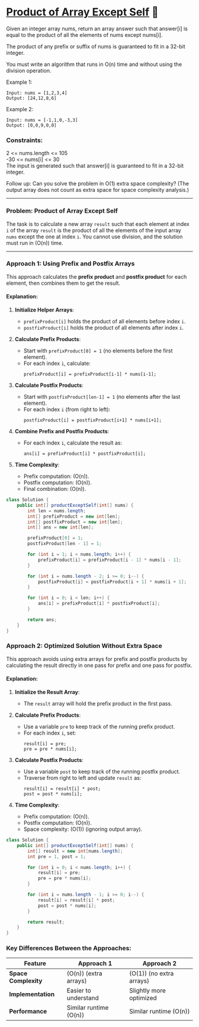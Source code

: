 # [Product of Array Except Self](https://leetcode.com/problems/product-of-array-except-self/) 💛

Given an integer array nums, return an array answer such that answer[i] is equal to the product of all the elements of nums except nums[i].

The product of any prefix or suffix of nums is guaranteed to fit in a 32-bit integer.

You must write an algorithm that runs in O(n) time and without using the division operation.

 

Example 1:

    Input: nums = [1,2,3,4]
    Output: [24,12,8,6]

Example 2:

    Input: nums = [-1,1,0,-3,3]
    Output: [0,0,9,0,0]
 

### Constraints:

2 <= nums.length <= 105  
-30 <= nums[i] <= 30  
The input is generated such that answer[i] is guaranteed to fit in a 32-bit integer.  
 

Follow up: Can you solve the problem in O(1) extra space complexity? (The output array does not count as extra space for space complexity analysis.)  

---

### Problem: Product of Array Except Self

The task is to calculate a new array `result` such that each element at index `i` of the array `result` is the product of all the elements of the input array `nums` except the one at index `i`. You cannot use division, and the solution must run in \(O(n)\) time.

---

### Approach 1: Using Prefix and Postfix Arrays

This approach calculates the **prefix product** and **postfix product** for each element, then combines them to get the result.

#### Explanation:

1. **Initialize Helper Arrays**:
   - `prefixProduct[i]` holds the product of all elements before index `i`.
   - `postfixProduct[i]` holds the product of all elements after index `i`.

2. **Calculate Prefix Products**:
   - Start with `prefixProduct[0] = 1` (no elements before the first element).
   - For each index `i`, calculate:
     ```
     prefixProduct[i] = prefixProduct[i-1] * nums[i-1];
     ```

3. **Calculate Postfix Products**:
   - Start with `postfixProduct[len-1] = 1` (no elements after the last element).
   - For each index `i` (from right to left):
     ```
     postfixProduct[i] = postfixProduct[i+1] * nums[i+1];
     ```

4. **Combine Prefix and Postfix Products**:
   - For each index `i`, calculate the result as:
     ```
     ans[i] = prefixProduct[i] * postfixProduct[i];
     ```

5. **Time Complexity**:
   - Prefix computation: \(O(n)\).
   - Postfix computation: \(O(n)\).
   - Final combination: \(O(n)\).


```java
class Solution {
    public int[] productExceptSelf(int[] nums) {
        int len = nums.length;
        int[] prefixProduct = new int[len];
        int[] postfixProduct = new int[len];
        int[] ans = new int[len];

        prefixProduct[0] = 1;
        postfixProduct[len - 1] = 1;

        for (int i = 1; i < nums.length; i++) {
            prefixProduct[i] = prefixProduct[i - 1] * nums[i - 1];
        }

        for (int i = nums.length - 2; i >= 0; i--) {
            postfixProduct[i] = postfixProduct[i + 1] * nums[i + 1];
        }

        for (int i = 0; i < len; i++) {
            ans[i] = prefixProduct[i] * postfixProduct[i];
        }

        return ans;
    }
}
```

### Approach 2: Optimized Solution Without Extra Space

This approach avoids using extra arrays for prefix and postfix products by calculating the result directly in one pass for prefix and one pass for postfix.

#### Explanation:

1. **Initialize the Result Array**:
   - The `result` array will hold the prefix product in the first pass.

2. **Calculate Prefix Products**:
   - Use a variable `pre` to keep track of the running prefix product.
   - For each index `i`, set:
     ```
     result[i] = pre;
     pre = pre * nums[i];
     ```

3. **Calculate Postfix Products**:
   - Use a variable `post` to keep track of the running postfix product.
   - Traverse from right to left and update `result` as:
     ```
     result[i] = result[i] * post;
     post = post * nums[i];
     ```

4. **Time Complexity**:
   - Prefix computation: \(O(n)\).
   - Postfix computation: \(O(n)\).
   - Space complexity: \(O(1)\) (ignoring output array).

```java
class Solution {
    public int[] productExceptSelf(int[] nums) {
        int[] result = new int[nums.length];
        int pre = 1, post = 1;

        for (int i = 0; i < nums.length; i++) {
            result[i] = pre; 
            pre = pre * nums[i];
        }

        for (int i = nums.length - 1; i >= 0; i--) {
            result[i] = result[i] * post;
            post = post * nums[i];
        }

        return result;
    }
}
```

### Key Differences Between the Approaches:

| **Feature**           | **Approach 1**                  | **Approach 2**                     |
|------------------------|----------------------------------|-------------------------------------|
| **Space Complexity**   | \(O(n)\) (extra arrays)         | \(O(1)\) (no extra arrays)         |
| **Implementation**     | Easier to understand            | Slightly more optimized            |
| **Performance**        | Similar runtime \(O(n)\)        | Similar runtime \(O(n)\)